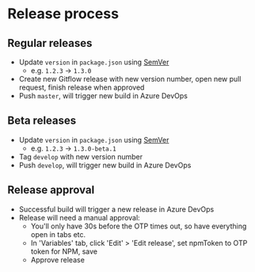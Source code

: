 # Release process

## Regular releases

-   Update `version` in `package.json` using [SemVer](https://semver.org/)
    -   e.g. `1.2.3` -> `1.3.0`
-   Create new Gitflow release with new version number, open new pull request, finish release when approved
-   Push `master`, will trigger new build in Azure DevOps

## Beta releases

-   Update `version` in `package.json` using [SemVer](https://semver.org/)
    -   e.g. `1.2.3` -> `1.3.0-beta.1`
-   Tag `develop` with new version number
-   Push `develop`, will trigger new build in Azure DevOps

## Release approval

-   Successful build will trigger a new release in Azure DevOps
-   Release will need a manual approval:
    -   You'll only have 30s before the OTP times out, so have everything open in tabs etc.
    -   In 'Variables' tab, click 'Edit' > 'Edit release', set npmToken to OTP token for NPM, save
    -   Approve release

